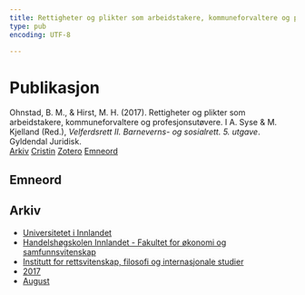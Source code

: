 ```yaml
---
title: Rettigheter og plikter som arbeidstakere, kommuneforvaltere og profesjonsutøvere
type: pub
encoding: UTF-8

---
```

<h1>Publikasjon</h1>
<article id="csl-bib-container-ZI2TPYFV" class="csl-bib-container">
  <div class="csl-bib-body"> <div class="csl-entry">Ohnstad, B. M., &#38; Hirst, M. H. (2017). Rettigheter og plikter som arbeidstakere, kommuneforvaltere og profesjonsutøvere. I A. Syse &#38; M. Kjelland (Red.), <i>Velferdsrett II. Barneverns- og sosialrett. 5. utgave</i>. Gyldendal Juridisk.</div> </div>
  <div class="csl-bib-buttons">
    <a href="#taxonomy-article-ZI2TPYFV" alt="archive" class="csl-bib-button">Arkiv</a>
    <a href="https://app.cristin.no/results/show.jsf?id=1483935" alt="Cristin" class="csl-bib-button">Cristin</a>
    <a href="http://zotero.org/groups/5881554/items/ZI2TPYFV" alt="Zotero" class="csl-bib-button">Zotero</a>
    <a href="#keywords-article-ZI2TPYFV" alt="keywords" class="csl-bib-button">Emneord</a>
  </div>
  <div id="csl-bib-meta-container-ZI2TPYFV"></div>
</article>
<div id="csl-bib-meta-ZI2TPYFV" class="csl-bib-meta">
  <article id="keywords-article-ZI2TPYFV" class="keywords-article">
    <h1>Emneord</h1>
    
  </article>
  <article id="taxonomy-article-ZI2TPYFV" class="taxonomy-article">
    <h1>Arkiv</h1>
    <ul>
      <li><a href="{{< params subfolder >}}nn/archive/?key=3DCRN523">Universitetet i Innlandet</a></li>
      <li><a href="{{< params subfolder >}}nn/archive/?key=DU8Q9LN9">Handelshøgskolen Innlandet - Fakultet for økonomi og samfunnsvitenskap</a></li>
      <li><a href="{{< params subfolder >}}nn/archive/?key=ITYAG68H">Institutt for rettsvitenskap, filosofi og internasjonale studier</a></li>
      <li><a href="{{< params subfolder >}}nn/archive/?key=XDLKZVSJ">2017</a></li>
      <li><a href="{{< params subfolder >}}nn/archive/?key=3Q6LI9S9">August</a></li>
    </ul>
  </article>
</div>

